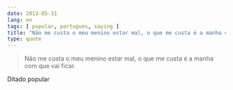 ```yaml
---
date: 2013-05-31
lang: en
tags: [ popular, portugues, saying ]
title: "Não me custa o meu menino estar mal, o que me custa é a manha com que"
type: quote
---
```


> Não me custa o meu menino estar mal, o que me custa é a manha com que
> vai ficar.

Ditado popular

